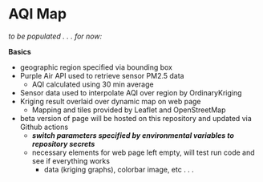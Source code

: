 # AQI Map

*to be populated . . . for now:*

**Basics**
 - geographic region specified via bounding box
 - Purple Air API used to retrieve sensor PM2.5 data
   - AQI calculated using 30 min average
 - Sensor data used to interpolate AQI over region by OrdinaryKriging
 - Kriging result overlaid over dynamic map on web page
   - Mapping and tiles provided by Leaflet and OpenStreetMap
 - beta version of page will be hosted on this repository and updated via Github actions
   - ***switch parameters specified by environmental variables to repository secrets***
   - necessary elements for web page left empty, will test run code and see if everything works
     - data (kriging graphs), colorbar image, etc . . . 